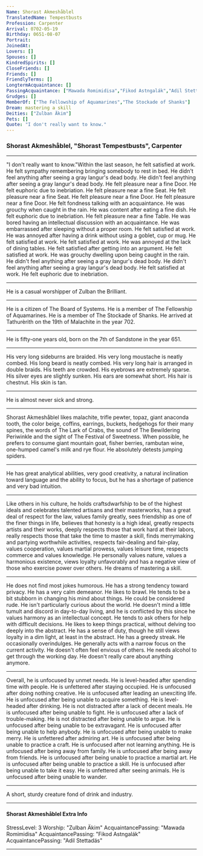 ```yaml
---
Name: Shorast Akmeshåblel
TranslatedName: Tempestbusts
Profession: Carpenter    
Arrival: 0702-05-19
Birthday: 0651-08-07
Portrait:
JoinedAt: 
Lovers: []
Spouses: []
KindredSpirits: []
CloseFriends: []
Friends: []
FriendlyTerms: []
LongtermAcquaintance: []
PassingAcquaintance: ["Mawada Romimidisa","Fikod Astngalák","Adil Stettadäs"]
Grudges: []
MemberOf: ["The Fellowship of Aquamarines","The Stockade of Shanks"]
Dream: mastering a skill
Deities: ["Zulban Äkim"]
Pets: []
Quote: "I don't really want to know."
---
```


### Shorast Akmeshåblel, "Shorast Tempestbusts", Carpenter 
 
***

"I don't really want to know."Within the last season, he felt satisfied at work. He felt sympathy remembering bringing somebody to rest in bed. He didn't feel anything after seeing a gray langur's dead body. He didn't feel anything after seeing a gray langur's dead body. He felt pleasure near a fine Door. He felt euphoric due to inebriation. He felt pleasure near a fine Seat. He felt pleasure near a fine Seat. He felt pleasure near a fine Door. He felt pleasure near a fine Door. He felt fondness talking with an acquaintance. He was grouchy when caught in the rain. He was content after eating a fine dish. He felt euphoric due to inebriation. He felt pleasure near a fine Table. He was bored having an intellectual discussion with an acquaintance. He was embarrassed after sleeping without a proper room. He felt satisfied at work. He was annoyed after having a drink without using a goblet, cup or mug. He felt satisfied at work. He felt satisfied at work. He was annoyed at the lack of dining tables. He felt satisfied after getting into an argument. He felt satisfied at work. He was grouchy dwelling upon being caught in the rain. He didn't feel anything after seeing a gray langur's dead body. He didn't feel anything after seeing a gray langur's dead body. He felt satisfied at work. He felt euphoric due to inebriation. 
***

He is a casual worshipper of Zulban the Brilliant. 
***

He is a citizen of The Board of Systems. He is a member of The Fellowship of Aquamarines. He is a member of The Stockade of Shanks. He arrived at Tathurèrith on the 19th of Malachite in the year 702. 
***

He is fifty-one years old, born on the 7th of Sandstone in the year 651. 
***

His very long sideburns are braided. His very long moustache is neatly combed. His long beard is neatly combed. His very long hair is arranged in double braids. His teeth are crowded. His eyebrows are extremely sparse. His silver eyes are slightly sunken. His ears are somewhat short. His hair is chestnut. His skin is tan. 
***

He is almost never sick and strong. 
***

Shorast Akmeshåblel likes malachite, trifle pewter, topaz, giant anaconda tooth, the color beige, coffins, earrings, buckets, hedgehogs for their many spines, the words of The Lark of Crabs, the sound of The Bewildering Periwinkle and the sight of The Festival of Sweetness. When possible, he prefers to consume giant mountain goat, fisher berries, rambutan wine, one-humped camel's milk and rye flour. He absolutely detests jumping spiders. 
***

He has great analytical abilities, very good creativity, a natural inclination toward language and the ability to focus, but he has a shortage of patience and very bad intuition. 
***

Like others in his culture, he holds craftsdwarfship to be of the highest ideals and celebrates talented artisans and their masterworks, has a great deal of respect for the law, values family greatly, sees friendship as one of the finer things in life, believes that honesty is a high ideal, greatly respects artists and their works, deeply respects those that work hard at their labors, really respects those that take the time to master a skill, finds merrymaking and partying worthwhile activities, respects fair-dealing and fair-play, values cooperation, values martial prowess, values leisure time, respects commerce and values knowledge. He personally values nature, values a harmonious existence, views loyalty unfavorably and has a negative view of those who exercise power over others. He dreams of mastering a skill. 
***

He does not find most jokes humorous. He has a strong tendency toward privacy. He has a very calm demeanor. He likes to brawl. He tends to be a bit stubborn in changing his mind about things. He could be considered rude. He isn't particularly curious about the world. He doesn't mind a little tumult and discord in day-to-day living, and he is conflicted by this since he values harmony as an intellectual concept. He tends to ask others for help with difficult decisions. He likes to keep things practical, without delving too deeply into the abstract. He has a sense of duty, though he still views loyalty in a dim light, at least in the abstract. He has a greedy streak. He occasionally overindulges. He generally acts with a narrow focus on the current activity. He doesn't often feel envious of others. He needs alcohol to get through the working day. He doesn't really care about anything anymore. 
***

Overall, he is unfocused by unmet needs. He is level-headed after spending time with people. He is unfettered after staying occupied. He is unfocused after doing nothing creative. He is unfocused after leading an unexciting life. He is unfocused after being unable to acquire something. He is level-headed after drinking. He is not distracted after a lack of decent meals. He is unfocused after being unable to fight. He is unfocused after a lack of trouble-making. He is not distracted after being unable to argue. He is unfocused after being unable to be extravagant. He is unfocused after being unable to help anybody. He is unfocused after being unable to make merry. He is unfettered after admiring art. He is unfocused after being unable to practice a craft. He is unfocused after not learning anything. He is unfocused after being away from family. He is unfocused after being away from friends. He is unfocused after being unable to practice a martial art. He is unfocused after being unable to practice a skill. He is unfocused after being unable to take it easy. He is unfettered after seeing animals. He is unfocused after being unable to wander. 
***

A short, sturdy creature fond of drink and industry. 
***

#### Shorast Akmeshåblel Extra Info

StressLevel: 3
Worship: "Zulban Äkim"
AcquaintancePassing: "Mawada Romimidisa"
AcquaintancePassing: "Fikod Astngalák"
AcquaintancePassing: "Adil Stettadäs"

***

